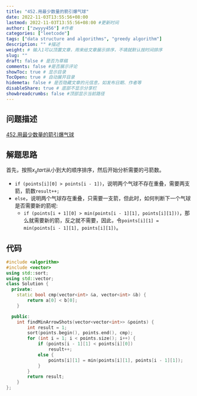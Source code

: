 ```yaml
---
title: "452.用最少数量的箭引爆气球"
date: 2022-11-03T13:55:56+08:00
lastmod: 2022-11-03T13:55:56+08:00 #更新时间
author: ["zwyyy456"] #作者
categories: ["leetcode"]
tags: ["data structure and algorithms", "greedy algorithm"]
description: "" #描述
weight: # 输入1可以顶置文章，用来给文章展示排序，不填就默认按时间排序
slug: ""
draft: false # 是否为草稿
comments: false #是否展示评论
showToc: true # 显示目录
TocOpen: true # 自动展开目录
hidemeta: false # 是否隐藏文章的元信息，如发布日期、作者等
disableShare: true # 底部不显示分享栏
showbreadcrumbs: false #顶部显示当前路径
---
```

## 问题描述
[452.用最少数量的箭引爆气球](https://leetcode.cn/problems/minimum-number-of-arrows-to-burst-balloons/)

## 解题思路
首先，按照$x_start$从小到大的顺序排序，然后开始分析需要的弓箭数。

- `if (points[i][0] > points[i - 1])`，说明两个气球不存在重叠，需要两支箭，箭数`result++;`
- `else`，说明两个气球存在重叠，只需要一支箭，但此时，如何判断下一个气球是否需要新的箭呢:
    - `if (points[i + 1][0] > min(points[i - 1][1], points[i][1]))`，那么就需要新的箭，反之就不需要，因此，令`points[i][1] = min(points[i - 1][1], points[i][1])`。

## 代码
```cpp
#include <algorithm>
#include <vector>
using std::sort;
using std::vector;
class Solution {
  private:
    static bool cmp(vector<int> &a, vector<int> &b) {
        return a[0] < b[0];
    }

  public:
    int findMinArrowShots(vector<vector<int>> &points) {
        int result = 1;
        sort(points.begin(), points.end(), cmp);
        for (int i = 1; i < points.size(); i++) {
            if (points[i - 1][1] < points[i][0])
                result++;
            else {
                points[i][1] = min(points[i][1], points[i - 1][1]);
            }
        }
        return result;
    }
};
```
